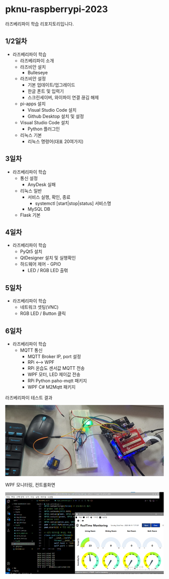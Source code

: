 # pknu-raspberrypi-2023
라즈베리파이 학습 리포지토리입니다.

## 1/2일차
- 라즈베리파이 학습
	- 라즈베리파이 소개
	- 라즈비안 설치
		- Bulleseye
	- 라즈비안 설정
		- 기본 업데이트/업그레이드
		- 한글 폰트 및 입력기
		- 스크린세이버, 와이파이 연결 끊김 해제
	- pi-apps 설치
		- Visual Studio Code 설치
		- Github Desktop 설치 및 설정
	- Visual Studio Code 설치
		- Python 플러그인
	- 리눅스 기본
		- 리눅스 명령어(대표 20여가지)

## 3일차
- 라즈베리파이 학습
	- 통신 설정
		- AnyDesk 실패
	- 리눅스 일반
		- 서비스 실행, 확인, 종료
			- systemctl [start|stop|status] 서비스명
		- MySQL DB
	- Flask 기본

## 4일차

- 라즈베리파이 학습
	- PyQt5 설치
	- QtDesigner 설치 및 실행확인
	- 하드웨어 제어 - GPIO
		- LED / RGB LED 출렦

## 5일차 
- 라즈베리파이 학습
	- 네트워크 셋팅(VNC)
	- RGB LED / Button 클릭
	
## 6일차
- 라즈베리파이 학습
	- MQTT 통신
		- MQTT Broker IP, port 설정
		- RPi <--> WPF
		- RPi 온습도 센서값 MQTT 전송
		- WPF 모터, LED 제이값 전송
		- RPi Python paho-mqtt 패키지
		- WPF C# M2Mqtt 패키지


라즈베리파이 테스트 결과

<img src="https://github.com/K-ji-eun/pknu-raspberrypi-2023/blob/main/images/raspberrypi01.jpg" width="700">

WPF 모니터링, 컨트롤화면

<img src="https://github.com/K-ji-eun/pknu-raspberrypi-2023/blob/main/images/raspberrypi02.png" width="700">


